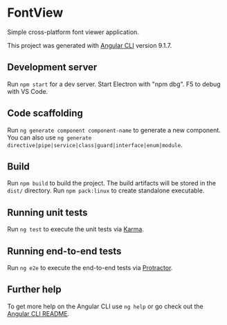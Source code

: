# FontView

Simple cross-platform font viewer application.

This project was generated with [Angular CLI](https://github.com/angular/angular-cli) version 9.1.7.

## Development server

Run `npm start` for a dev server. Start Electron with "npm dbg". F5 to debug with VS Code.

## Code scaffolding

Run `ng generate component component-name` to generate a new component. You can also use `ng generate directive|pipe|service|class|guard|interface|enum|module`.

## Build

Run `npm build` to build the project. The build artifacts will be stored in the `dist/` directory. Run `npm pack:linux` to create standalone executable.

## Running unit tests

Run `ng test` to execute the unit tests via [Karma](https://karma-runner.github.io).

## Running end-to-end tests

Run `ng e2e` to execute the end-to-end tests via [Protractor](http://www.protractortest.org/).

## Further help

To get more help on the Angular CLI use `ng help` or go check out the [Angular CLI README](https://github.com/angular/angular-cli/blob/master/README.md).
